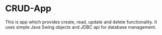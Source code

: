 # CRUD-App
This is app which provides create, read, update and delete functionality. It uses simple Java Swing objects and JDBC api for database management.
